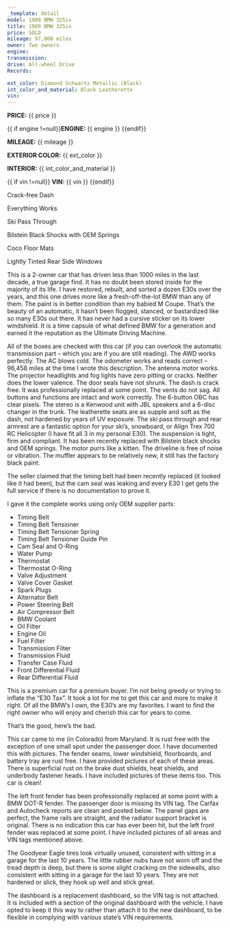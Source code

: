 ```yaml
---
_template: detail
model: 1989 BMW 325ix
title: 1989 BMW 325ix
price: SOLD
mileage: 97,000 miles
owner: Two owners
engine:
transmission:
drive: All-wheel Drive
Records: 

ext_color: Diamond Schwartz Metallic (Black)
int_color_and_material: Black Leatherette
vin: 
---
```


<!-- <strong>Model:</strong> {{ model }} -->

<strong>PRICE:</strong> {{ price }}

{{ if engine !=null}}<strong>ENGINE:</strong> {{ engine }} {{endif}}

<strong>MILEAGE:</strong> {{ mileage }}

<strong>EXTERIOR COLOR:</strong> {{ ext_color }}

<strong>INTERIOR:</strong> {{ int_color_and_material }}

{{ if vin !=null}} <strong>VIN:</strong> {{ vin }} {{endif}}

Crack-free Dash

Everything Works

Ski Pass Through

Bilstein Black Shocks with OEM Springs

Coco Floor Mats

Lightly Tinted Rear Side Windows

This is a 2-owner car that has driven less than 1000 miles in the last decade, a true garage find. It has no doubt been stored inside for the majority of its life. I have restored, rebuilt, and sorted a dozen E30s over the years, and this one drives more like a fresh-off-the-lot BMW than any of them. The paint is in better condition than my babied M Coupe. That’s the beauty of an automatic, it hasn’t been flogged, stanced, or bastardized like so many E30s out there. It has never had a cursive sticker on its lower windshield. It is a time capsule of what defined BMW for a generation and earned it the reputation as the Ultimate Driving Machine.

All of the boxes are checked with this car (if you can overlook the automatic transmission part – which you are if you are still reading). The AWD works perfectly. The AC blows cold. The odometer works and reads correct – 96,458 miles at the time I wrote this description. The antenna motor works. The projector headlights and fog lights have zero pitting or cracks. Neither does the lower valence. The door seals have not shrunk. The dash is crack free. It was professionally replaced at some point. The vents do not sag. All buttons and functions are intact and work correctly. The 6-button OBC has clear pixels. The stereo is a Kenwood unit with JBL speakers and a 6-disc changer in the trunk. The leatherette seats are as supple and soft as the dash, not hardened by years of UV exposure. The ski pass through and rear armrest are a fantastic option for your ski’s, snowboard, or Align Trex 700 RC Helicopter (I have fit all 3 in my personal E30). The suspension is tight, firm and compliant. It has been recently replaced with Bilstein black shocks and OEM springs. The motor purrs like a kitten. The driveline is free of noise or vibration. The muffler appears to be relatively new, it still has the factory black paint.

The seller claimed that the timing belt had been recently replaced (it looked like it had been), but the cam seal was leaking and every E30 I get gets the full service if there is no documentation to prove it.

I gave it the complete works using only OEM supplier parts:

- Timing Belt
- Timing Belt Tensioner
- Timing Belt Tensioner Spring
- Timing Belt Tensioner Guide Pin
- Cam Seal and O-Ring
- Water Pump
- Thermostat
- Thermostat O-Ring
- Valve Adjustment
- Valve Cover Gasket
- Spark Plugs
- Alternator Belt
- Power Steering Belt
- Air Compressor Belt
- BMW Coolant
- Oil Filter
- Engine Oil
- Fuel Filter
- Transmission Filter
- Transmission Fluid
- Transfer Case Fluid
- Front Differential Fluid
- Rear Differential Fluid

This is a premium car for a premium buyer. I’m not being greedy or trying to inflate the “E30 Tax”. It took a lot for me to get this car and more to make it right. Of all the BMW’s I own, the E30’s are my favorites. I want to find the right owner who will enjoy and cherish this car for years to come.

That’s the good, here’s the bad.

This car came to me (in Colorado) from Maryland. It is rust free with the exception of one small spot under the passenger door. I have documented this with pictures. The fender seams, lower windshield, floorboards, and battery tray are rust free. I have provided pictures of each of these areas. There is superficial rust on the brake dust shields, heat shields, and underbody fastener heads. I have included pictures of these items too. This car is clean! 

The left front fender has been professionally replaced at some point with a BMW DOT-R fender. The passenger door is missing its VIN tag. The Carfax and Autocheck reports are clean and posted below. The panel gaps are perfect, the frame rails are straight, and the radiator support bracket is original. There is no indication this car has ever been hit, but the left front fender was replaced at some point. I have included pictures of all areas and VIN tags mentioned above.

The Goodyear Eagle tires look virtually unused, consistent with sitting in a garage for the last 10 years. The little rubber nubs have not worn off and the tread depth is deep, but there is some slight cracking on the sidewalls, also consistent with sitting in a garage for the last 10 years. They are not hardened or slick, they hook up well and stick great.

The dashboard is a replacement dashboard, so the VIN tag is not attached. It is included with a section of the original dashboard with the vehicle. I have opted to keep it this way to rather than attach it to the new dashboard, to be flexible in complying with various state’s VIN requirements.